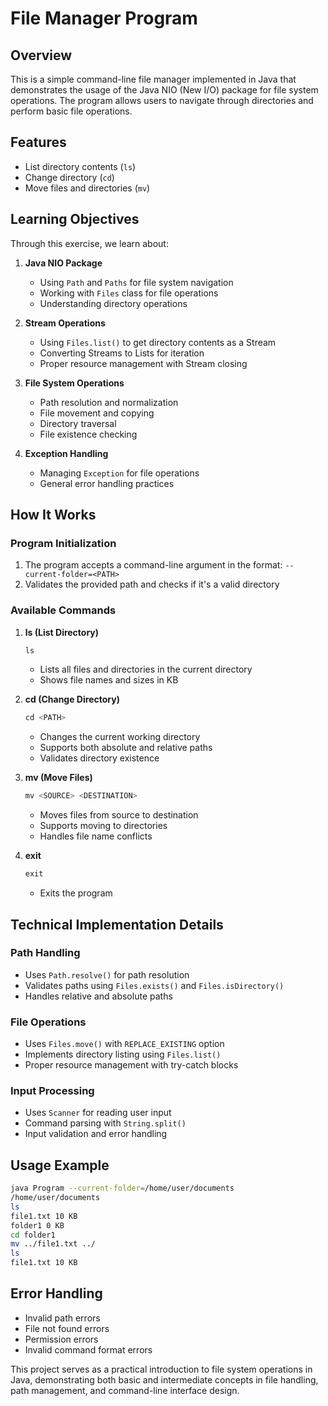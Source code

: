 # File Manager Program

## Overview
This is a simple command-line file manager implemented in Java that demonstrates the usage of the Java NIO (New I/O) package for file system operations. The program allows users to navigate through directories and perform basic file operations.

## Features
- List directory contents (`ls`)
- Change directory (`cd`)
- Move files and directories (`mv`)

## Learning Objectives
Through this exercise, we learn about:

1. **Java NIO Package**
   - Using `Path` and `Paths` for file system navigation
   - Working with `Files` class for file operations
   - Understanding directory operations

2. **Stream Operations**
   - Using `Files.list()` to get directory contents as a Stream
   - Converting Streams to Lists for iteration
   - Proper resource management with Stream closing

3. **File System Operations**
   - Path resolution and normalization
   - File movement and copying
   - Directory traversal
   - File existence checking

4. **Exception Handling**
   - Managing `Exception` for file operations
   - General error handling practices

## How It Works

### Program Initialization
1. The program accepts a command-line argument in the format: `--current-folder=<PATH>`
2. Validates the provided path and checks if it's a valid directory

### Available Commands

1. **ls (List Directory)**
   ```java
   ls
   ```
   - Lists all files and directories in the current directory
   - Shows file names and sizes in KB

2. **cd (Change Directory)**
   ```java
   cd <PATH>
   ```
   - Changes the current working directory
   - Supports both absolute and relative paths
   - Validates directory existence

3. **mv (Move Files)**
   ```java
   mv <SOURCE> <DESTINATION>
   ```
   - Moves files from source to destination
   - Supports moving to directories
   - Handles file name conflicts

4. **exit**
   ```java
   exit
   ```
   - Exits the program

## Technical Implementation Details

### Path Handling
- Uses `Path.resolve()` for path resolution
- Validates paths using `Files.exists()` and `Files.isDirectory()`
- Handles relative and absolute paths

### File Operations
- Uses `Files.move()` with `REPLACE_EXISTING` option
- Implements directory listing using `Files.list()`
- Proper resource management with try-catch blocks

### Input Processing
- Uses `Scanner` for reading user input
- Command parsing with `String.split()`
- Input validation and error handling

## Usage Example
```bash
java Program --current-folder=/home/user/documents
/home/user/documents
ls
file1.txt 10 KB
folder1 0 KB
cd folder1
mv ../file1.txt ../
ls
file1.txt 10 KB
```

## Error Handling
- Invalid path errors
- File not found errors
- Permission errors
- Invalid command format errors

This project serves as a practical introduction to file system operations in Java, demonstrating both basic and intermediate concepts in file handling, path management, and command-line interface design.